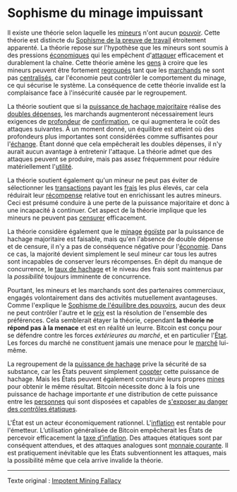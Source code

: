 Sophisme du minage impuissant
=============================

Il existe une théorie selon laquelle les [mineurs](ch101-glossary.md#mineur) n'ont aucun [pouvoir](ch101-glossary.md#pouvoir). Cette théorie est distincte du [Sophisme de la preuve de travail](ch073-proof-of-work-fallacy.md) étroitement apparenté. La théorie repose sur l'hypothèse que les mineurs sont soumis à des pressions [économiques](ch101-glossary.md#économie) qui les empêchent d'[attaquer](ch101-glossary.md#attaque) efficacement et durablement la chaîne. Cette théorie amène les [gens](ch101-glossary.md#personne) à croire que les mineurs peuvent être fortement [regroupés](ch101-glossary.md#regroupement) tant que les [marchands](ch101-glossary.md#marchand) ne sont pas [centralisés](ch101-glossary.md#centralisation), car l'économie peut contrôler le comportement du minage, ce qui sécurise le système. La conséquence de cette théorie invalide est la complaisance face à l'insécurité causée par le regroupement.

La théorie soutient que si la [puissance de hachage majoritaire](ch101-glossary.md#puissance-de-hachage-majoritaire) réalise des [doubles dépenses](ch101-glossary.md#double-dépense), les marchands augmenteront nécessairement leurs exigences de [profondeur](ch101-glossary.md#profondeur) de [confirmation](ch101-glossary.md#confirmation), ce qui augmentera le coût des attaques suivantes. À un moment donné, un équilibre est atteint où des profondeurs plus importantes sont considérées comme suffisantes pour l'[échange](ch101-glossary.md#échange). Étant donné que cela empêcherait les doubles dépenses, il n'y aurait aucun avantage à entretenir l'attaque. La théorie admet que des attaques peuvent se produire, mais pas assez fréquemment pour réduire matériellement l'[utilité](ch101-glossary.md#utilité).

La théorie soutient également qu'un mineur ne peut pas éviter de sélectionner les [transactions](ch101-glossary.md#transaction) payant les [frais](ch101-glossary.md#frais) les plus élevés, car cela réduirait leur [récompense](ch101-glossary.md#récompense) relative tout en enrichissant les autres mineurs. Ceci est présumé conduire à une perte de la puissance majoritaire et donc à une incapacité à continuer. Cet aspect de la théorie implique que les mineurs ne peuvent pas [censurer](ch101-glossary.md#censure) efficacement.

La théorie considère également que le [minage](ch101-glossary.md#mine) [égoïste](ch101-glossary.md#égoïste) par la puissance de hachage majoritaire est faisable, mais qu'en l'absence de double dépense et de censure, il n'y a pas de conséquence négative pour l'[économie](ch101-glossary.md#économie). Dans ce cas, la majorité devient simplement le seul mineur car tous les autres sont incapables de conserver leurs récompenses. En dépit du manque de concurrence, le [taux de hachage](ch101-glossary.md#taux-de-hachage) et le niveau des frais sont maintenus par la *possibilité* toujours imminente de concurrence.

Pourtant, les mineurs et les marchands sont des partenaires commerciaux, engagés volontairement dans des activités mutuellement avantageuses. Comme l'explique le [Sophisme de l'équilibre des pouvoirs](ch042-balance-of-power-fallacy.md), aucun des deux ne peut contrôler l'autre et le [prix](ch101-glossary.md#prix) est la résolution de l'ensemble des préférences. Cela semblerait étayer la théorie, cependant **la théorie ne répond pas à la menace** et est en réalité un leurre. Bitcoin est conçu pour se défendre contre les forces *extérieures au marché*, et en particulier l'[État](ch101-glossary.md#état). Les forces du marché ne constituent jamais une menace pour le [marché](ch101-glossary.md#marché) lui-même.

La regroupement de la [puissance de hachage](ch101-glossary.md#puissance-de-hachage) prive la sécurité de sa substance, car les États peuvent simplement [coopter](ch101-glossary.md#cooptation) cette puissance de hachage. Mais les États peuvent également construire leurs propres [mines](ch101-glossary.md#mine) pour obtenir le même résultat. Bitcoin nécessite donc à la fois une puissance de hachage importante *et* une distribution de cette puissance entre les [personnes](ch101-glossary.md#personne) qui sont disposées et capables de [s'exposer au danger des contrôles étatiques](ch016-risk-sharing-principle.md).

L'État est un acteur économiquement rationnel. L'[inflation](ch101-glossary.md#inflation) est rentable pour l'émetteur. L’utilisation généralisée de Bitcoin empêcherait les États de percevoir efficacement la [taxe d’inflation](https://fr.wikipedia.org/wiki/Seigneuriage). Des attaques étatiques sont par conséquent attendues, et des attaques analogues sont [monnaie courante](https://fr.wikipedia.org/wiki/Contr%C3%B4le_des_changes). Il est pratiquement inévitable que les États subventionnent les attaques, mais la possibilité même que cela arrive invalide la théorie.

---

Texte original : [Impotent Mining Fallacy](https://github.com/libbitcoin/libbitcoin-system/wiki/Impotent-Mining-Fallacy)